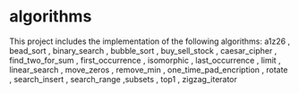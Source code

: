 # algorithms
This project includes the implementation of the following algorithms:
a1z26 , bead_sort , binary_search , bubble_sort , buy_sell_stock , caesar_cipher , find_two_for_sum , first_occurrence , isomorphic , last_occurrence , limit , linear_search , move_zeros , remove_min , one_time_pad_encription , rotate , search_insert , search_range ,subsets , top1 , zigzag_iterator
